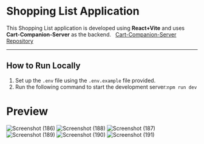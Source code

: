 # Shopping List Application

This Shopping List application is developed using **React+Vite** and uses **Cart-Companion-Server** as the backend.  
[Cart-Companion-Server Repository](https://github.com/sumitgit3/Cart-Companion-Server)

---

## How to Run Locally

1. Set up the `.env` file using the `.env.example` file provided.
2. Run the following command to start the development server:`npm run dev`

  # Preview
![Screenshot (186)](https://github.com/user-attachments/assets/6d6fefc9-4552-4415-abce-bc6f7435641c)
![Screenshot (188)](https://github.com/user-attachments/assets/f0dbece6-85bf-4d5b-b407-d6458a3c4db1)
![Screenshot (187)](https://github.com/user-attachments/assets/717b432c-4e7b-493d-9ffb-3fccf0c20c9b)
![Screenshot (189)](https://github.com/user-attachments/assets/02ceb2af-2dbf-4921-8f38-852334be094f)
![Screenshot (190)](https://github.com/user-attachments/assets/32a56cce-9cc6-471a-9dd7-50dddbef888a)
![Screenshot (191)](https://github.com/user-attachments/assets/6dfaf5fc-9b68-4930-833e-cbaa4224266f)
